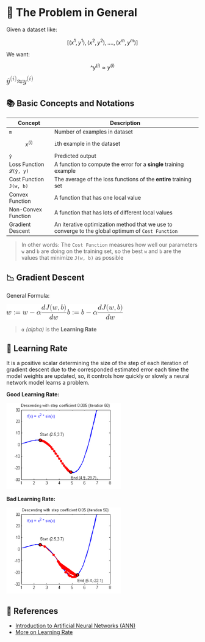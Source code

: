 # 🔎 The Problem in General 
Given a dataset like:

$$[(x^{1},y^{1}), (x^{2},y^{2}), ...., (x^{m},y^{m})]$$

We want:

$$\^{y}^{(i)} \approx y^{(i)}$$

<img src="../res/formulas/GoodOutput.png" height="25"  />


## 📚 Basic Concepts and Notations

| Concept         | Description   |
| --------------- |---------------|
| `m`             | Number of examples in dataset |
| $$x^{(i)}$$     | `i`th example in the dataset  |
| `ŷ`             | Predicted output |
| Loss Function `𝓛(ŷ, y)` | A function to compute the error for a **single** training example |
| Cost Function `𝙹(w, b)` | The average of the loss functions of the **entire** training set  |
| Convex Function | A function that has one local value |
| Non-Convex Function | A function that has lots of different local values |
| Gradient Descent | An iterative optimization method that we use to converge to the global optimum of `Cost Function` |

> In other words: The `Cost Function` measures how well our parameters `w` and `b` are doing on the training set, so the best `w` and `b` are the values that minimize `𝙹(w, b)` as possible

## 📉 Gradient Descent
General Formula:

<img src="../res/formulas/GradientDescentW.png" height="40"  />
<img src="../res/formulas/GradientDescentB.png" height="40"  />


> `α` _(alpha)_ is the **Learning Rate** 

## 🥽 Learning Rate
It is a positive scalar determining the size of the step of each iteration of gradient descent due to the corresponded estimated error each time the model weights are updated, so, it controls how quickly or slowly a neural network model learns a problem.

**Good Learning Rate:**

<img src="../res/GoodSGD.gif" width="300"  />

**Bad Learning Rate:**

<img src="../res/BadSGD.gif" width="300"  />


## 🧐 References
* [Introduction to Artificial Neural Networks (ANN)](https://searchenterpriseai.techtarget.com/definition/neural-network)
* [More on Learning Rate](https://machinelearningmastery.com/learning-rate-for-deep-learning-neural-networks/)